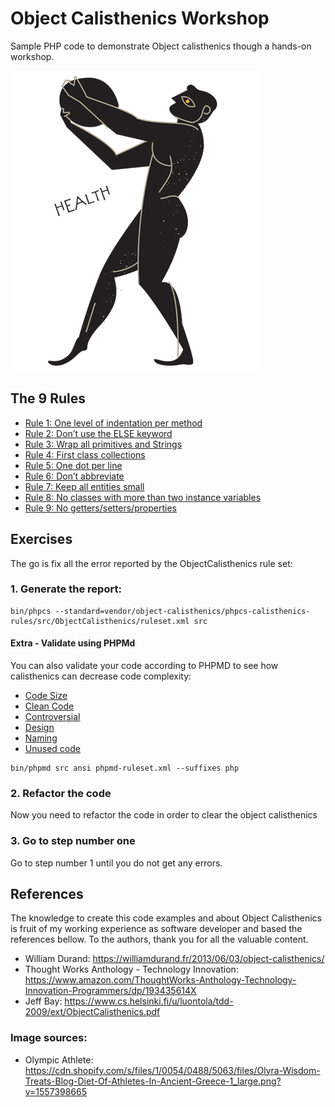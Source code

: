 # Object Calisthenics Workshop

Sample PHP code to demonstrate Object calisthenics though a hands-on workshop.

![Olympic Athlete](assets/images/olympic-athlete.png)

## The 9 Rules

- [Rule 1: One level of indentation per method](src/Rule1) 
- [Rule 2: Don’t use the ELSE keyword](src/Rule2)
- [Rule 3: Wrap all primitives and Strings](src/Rule3)
- [Rule 4: First class collections](src/Rule4)
- [Rule 5: One dot per line](src/Rule5)
- [Rule 6: Don’t abbreviate](src/Rule6)
- [Rule 7: Keep all entities small](src/Rule7)
- [Rule 8: No classes with more than two instance variables](src/Rule8)
- [Rule 9: No getters/setters/properties](src/Rule9)

## Exercises

The go is fix all the error reported by the ObjectCalisthenics rule set:

### 1. Generate the report:

```shell script
bin/phpcs --standard=vendor/object-calisthenics/phpcs-calisthenics-rules/src/ObjectCalisthenics/ruleset.xml src
```

#### Extra - Validate using PHPMd

You can also validate your code according to PHPMD to see how calisthenics can decrease code complexity:

- [Code Size](https://phpmd.org/rules/codesize.html)
- [Clean Code](https://phpmd.org/rules/cleancode.html)
- [Controversial](https://phpmd.org/rules/controversial.html)
- [Design](https://phpmd.org/rules/design.html)
- [Naming](https://phpmd.org/rules/naming.html)
- [Unused code](https://phpmd.org/rules/unused.html)

```shell script
bin/phpmd src ansi phpmd-ruleset.xml --suffixes php
```  

### 2. Refactor the code

Now you need to refactor the code in order to clear the object calisthenics

### 3. Go to step number one

Go to step number 1 until you do not get any errors.
  
## References

The knowledge to create this code examples and about Object Calisthenics 
is fruit of my working experience as software developer and based the 
references bellow. To the authors, thank you for all the valuable content. 

- William Durand: https://williamdurand.fr/2013/06/03/object-calisthenics/  
- Thought Works Anthology - Technology Innovation: https://www.amazon.com/ThoughtWorks-Anthology-Technology-Innovation-Programmers/dp/193435614X
- Jeff Bay: https://www.cs.helsinki.fi/u/luontola/tdd-2009/ext/ObjectCalisthenics.pdf

### Image sources:

- Olympic Athlete: https://cdn.shopify.com/s/files/1/0054/0488/5063/files/Olyra-Wisdom-Treats-Blog-Diet-Of-Athletes-In-Ancient-Greece-1_large.png?v=1557398665